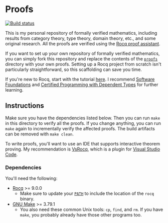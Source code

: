 # Proofs

[![Build status](https://github.com/stepchowfun/proofs/actions/workflows/ci.yml/badge.svg?branch=main)](https://github.com/stepchowfun/proofs/actions?query=branch%3Amain)

This is my personal repository of formally verified mathematics, including results from category theory, type theory, domain theory, etc., and some original research. All the proofs are verified using the [Rocq proof assistant](https://rocq-prover.org/).

If you want to set up your own repository of formally verified mathematics, you can simply fork this repository and replace the contents of the [`proofs`](https://github.com/stepchowfun/proofs/tree/main/proofs)<!-- [dir:proofs] --> directory with your own proofs. Setting up a Rocq project from scratch isn't particularly straightforward, so this scaffolding can save you time.

If you're new to Rocq, start with the tutorial [here](https://github.com/stepchowfun/proofs/tree/main/proofs/tutorial)<!-- [dir:proofs/tutorial] -->. I recommend [Software Foundations](https://softwarefoundations.cis.upenn.edu/) and [Certified Programming with Dependent Types](http://adam.chlipala.net/cpdt/) for further learning.

## Instructions

Make sure you have the dependencies listed below. Then you can run `make` in this directory to verify all the proofs. If you change anything, you can run `make` again to incrementally verify the affected proofs. The build artifacts can be removed with `make clean`.

To write proofs, you'll want to use an IDE that supports interactive theorem proving. My recommendation is [VsRocq](https://github.com/rocq-prover/vsrocq), which is a plugin for [Visual Studio Code](https://code.visualstudio.com/).

### Dependencies

You'll need the following:

- [Rocq](https://rocq-prover.org/) >= 9.0.0
  - Make sure to update your [`PATH`](https://en.wikipedia.org/wiki/PATH_\(variable\)) to include the location of the `rocq` binary.
- [GNU Make](https://www.gnu.org/software/make/) >= 3.79.1
  - You also need these common Unix tools: `cp`, `find`, and `rm`. If you have `make`, you probably already have those other programs too.
